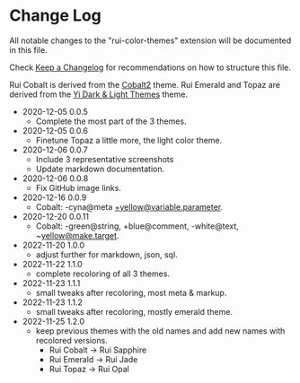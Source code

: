 # Change Log

All notable changes to the "rui-color-themes" extension will be documented in this file.

Check [Keep a Changelog](http://keepachangelog.com/) for recommendations on how to structure this file.

Rui Cobalt is derived from the [Cobalt2](https://github.com/wesbos/cobalt2-vscode) theme.
Rui Emerald and Topaz are derived from the [Yi Dark & Light Themes](https://github.com/wangweixuan/yithemes) theme.


- 2020-12-05 0.0.5
  - Complete the most part of the 3 themes.
- 2020-12-05 0.0.6
  - Finetune Topaz a little more, the light color theme.
- 2020-12-06 0.0.7
  - Include 3 representative screenshots
  - Update markdown documentation.
- 2020-12-06 0.0.8
  - Fix GitHub image links.
- 2020-12-16 0.0.9
  - Cobalt: -cyna@meta +yellow@variable.parameter.
- 2020-12-20 0.0.11
  - Cobalt: -green@string, +blue@comment, -white@text, ~yellow@make.target.
- 2022-11-20 1.0.0
  - adjust further for markdown, json, sql.
- 2022-11-22 1.1.0
  - complete recoloring of all 3 themes.
- 2022-11-23 1.1.1
  - small tweaks after recoloring, most meta & markup.
- 2022-11-23 1.1.2
  - small tweaks after recoloring, mostly emerald theme.
- 2022-11-25 1.2.0
  - keep previous themes with the old names and add new names with recolored versions.
    - Rui Cobalt -> Rui Sapphire
    - Rui Emerald -> Rui Jade
    - Rui Topaz -> Rui Opal
